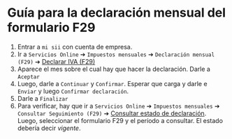 # Guía para la declaración mensual del formulario F29

1. Entrar a `mi sii` con cuenta de empresa.
2. Ir a `Servicios Online` &#10132; `Impuestos mensuales` &#10132; `Declaración mensual (F29)` &#10132; [Declarar IVA (F29)](https://www4.sii.cl/propuestaf29ui/index.html#/default)
3. Aparece el mes sobre el cual hay que hacer la declaración. Darle a `Aceptar`
4. Luego, darle a `Continuar` y `Confirmar`. Esperar que carga y darle e `Enviar` y luego `Confirmar declaración`.
5. Darle a `Finalizar`
6. Para verificar, hay que ir a `Servicios Online` &#10132; `Impuestos mensuales` &#10132; `Consultar Seguimiento (F29)` &#10132; [Consultar estado de declaración](https://www4.sii.cl/rfiInternet/consulta/index.html#rfiSelFormularioPeriodo). Luego, seleccionar el formulario F29 y el período a consultar. El estado debería decir *vigente*.

